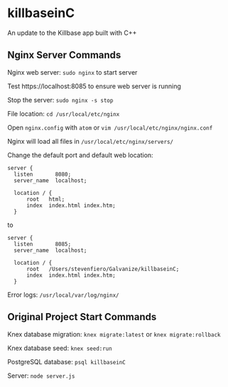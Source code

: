 # killbaseinC

An update to the Killbase app built with C++


## Nginx Server Commands

Nginx web server: ```sudo nginx``` to start server

Test https://localhost:8085 to ensure web server is running

Stop the server: ```sudo nginx -s stop```

File location:
``cd /usr/local/etc/nginx``

Open ```nginx.config``` with ```atom``` or ```vim /usr/local/etc/nginx/nginx.conf```

Nginx will load all files in ``/usr/local/etc/nginx/servers/``

Change the default port and default web location:
```
server {
  listen       8080;
  server_name  localhost;

  location / {
      root   html;
      index  index.html index.htm;
  }
```
to

```
server {
  listen       8085;
  server_name  localhost;

  location / {
      root   /Users/stevenfiero/Galvanize/killbaseinC;
      index  index.html index.htm;
  }
```

Error logs: ```/usr/local/var/log/nginx/```



## Original Project Start Commands

Knex database migration: ```knex migrate:latest``` or ```knex migrate:rollback```

Knex database seed: ```knex seed:run```

PostgreSQL database: ```psql killbaseinC```

Server: ```node server.js```
